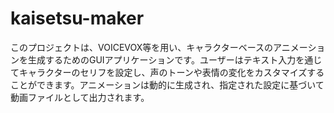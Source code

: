 # kaisetsu-maker
このプロジェクトは、VOICEVOX等を用い、キャラクターベースのアニメーションを生成するためのGUIアプリケーションです。ユーザーはテキスト入力を通じてキャラクターのセリフを設定し、声のトーンや表情の変化をカスタマイズすることができます。アニメーションは動的に生成され、指定された設定に基づいて動画ファイルとして出力されます。
